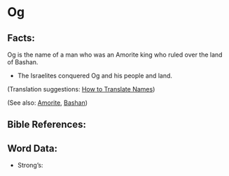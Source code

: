 # Og

## Facts:

Og is the name of a man who was an Amorite king who ruled over the land of Bashan.

* The Israelites conquered Og and his people and land.

(Translation suggestions: [How to Translate Names](rc://en/ta/man/translate/translate-names))

(See also: [Amorite](../names/amorite.md), [Bashan](../names/bashan.md))

## Bible References:


## Word Data:

* Strong’s:
